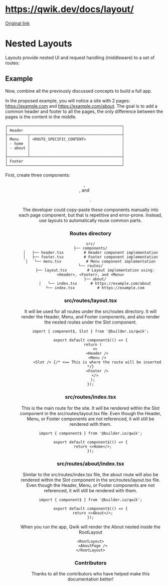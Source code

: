 # https://qwik.dev/docs/layout/

[Original link](https://qwik.dev/docs/layout/)

# Nested Layouts

Layouts provide nested UI and request handling (middleware) to a set of routes:

## Example

Now, combine all the previously discussed concepts to build a full app.

In the proposed example, you will notice a site with 2 pages: https://example.com and https://example.com/about. The goal is to add a common header and footer to all the pages, the only difference between the pages is the content in the middle.

```
┌───────────────────────────────────────────────────┐
│ Header                                            │
├─────────┬─────────────────────────────────────────┤
│ Menu    │ <ROUTE_SPECIFIC_CONTENT>                │
│ - home  │                                         │
│ - about │                                         │
│         │                                         │
├─────────┴─────────────────────────────────────────┤
│ Footer                                            │
└───────────────────────────────────────────────────┘
```

First, create three components: <Header>, <Footer>, and <Menu>.

The developer could copy-paste these components manually into each page component, but that is repetitive and error-prone. Instead, use layouts to automatically reuse common parts.

### Routes directory

```
src/
├── components/
│   ├── header.tsx         # Header component implementation
│   ├── footer.tsx         # Footer component implementation
│   └── menu.tsx           # Menu component implementation
└── routes/
    ├── layout.tsx         # Layout implementation using: <Header>, <Footer>, and <Menu>
    ├── about/
    │   └── index.tsx      # https://example.com/about
    └── index.tsx          # https://example.com
```

### src/routes/layout.tsx

It will be used for all routes under the src/routes directory. It will render the Header, Menu, and Footer components, and also render the nested routes under the Slot component.

```
import { component$, Slot } from '@builder.io/qwik';
 
export default component$(() => {
  return (
    <>
      <Header />
      <Menu />
      <Slot /> {/* <== This is where the route will be inserted */}
      <Footer />
    </>
  );
});
```

### src/routes/index.tsx

This is the main route for the site. It will be rendered within the Slot component in the src/routes/layout.tsx file. Even though the Header, Menu, or Footer components are not referenced, it will still be rendered with them.

```
import { component$ } from '@builder.io/qwik';
 
export default component$(() => {
  return <>Home</>;
});
```

### src/routes/about/index.tsx

Similar to the src/routes/index.tsx file, the about route will also be rendered within the Slot component in the src/routes/layout.tsx file. Even though the Header, Menu, or Footer components are not referenced, it will still be rendered with them.

```
import { component$ } from '@builder.io/qwik';
 
export default component$(() => {
  return <>About</>;
});
```

When you run the app, Qwik will render the About nested inside the RootLayout

```
<RootLayout>
  <AboutPage />
</RootLayout>
```

### Contributors

Thanks to all the contributors who have helped make this documentation better!
